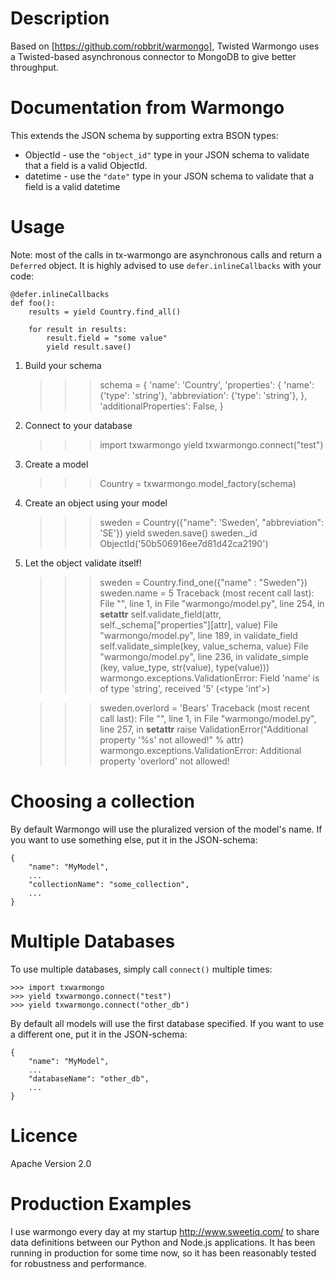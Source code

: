 # Description

Based on [https://github.com/robbrit/warmongo], Twisted Warmongo uses a
Twisted-based asynchronous connector to MongoDB to give better throughput.

# Documentation from Warmongo

This extends the JSON schema by supporting extra BSON types:
* ObjectId - use the `"object_id"` type in your JSON schema to validate that
             a field is a valid ObjectId.
* datetime - use the `"date"` type in your JSON schema to validate that a field
             is a valid datetime

# Usage

Note: most of the calls in tx-warmongo are asynchronous calls and return a
`Deferred` object. It is highly advised to use `defer.inlineCallbacks` with
your code:

    @defer.inlineCallbacks
    def foo():
        results = yield Country.find_all()

        for result in results:
            result.field = "some value"
            yield result.save()

1) Build your schema

	>>> schema = {
	    'name': 'Country',
	    'properties': {
	        'name': {'type': 'string'},
	        'abbreviation': {'type': 'string'},
	    },
	    'additionalProperties': False,
	}

2) Connect to your database

    >>> import txwarmongo
    >>> yield txwarmongo.connect("test")

3) Create a model

    >>> Country = txwarmongo.model_factory(schema)

4) Create an object using your model

    >>> sweden = Country({"name": 'Sweden', "abbreviation": 'SE'})
    >>> yield sweden.save()
    >>> sweden._id
    ObjectId('50b506916ee7d81d42ca2190')

5) Let the object validate itself!

    >>> sweden = Country.find_one({"name" : "Sweden"})
    >>> sweden.name = 5
    Traceback (most recent call last):
      File "<stdin>", line 1, in <module>
      File "warmongo/model.py", line 254, in __setattr__
        self.validate_field(attr, self._schema["properties"][attr], value)
      File "warmongo/model.py", line 189, in validate_field
        self.validate_simple(key, value_schema, value)
      File "warmongo/model.py", line 236, in validate_simple
        (key, value_type, str(value), type(value)))
    warmongo.exceptions.ValidationError: Field 'name' is of type 'string', received '5' (<type 'int'>)

    >>> sweden.overlord = 'Bears'
    Traceback (most recent call last):
      File "<stdin>", line 1, in <module>
      File "warmongo/model.py", line 257, in __setattr__
        raise ValidationError("Additional property '%s' not allowed!" % attr)
    warmongo.exceptions.ValidationError: Additional property 'overlord' not allowed!

# Choosing a collection

By default Warmongo will use the pluralized version of the model's name. If
you want to use something else, put it in the JSON-schema:

    {
        "name": "MyModel",
        ...
        "collectionName": "some_collection",
        ...
    }

# Multiple Databases

To use multiple databases, simply call `connect()` multiple times:

    >>> import txwarmongo
    >>> yield txwarmongo.connect("test")
    >>> yield txwarmongo.connect("other_db")

By default all models will use the first database specified. If you want to use
a different one, put it in the JSON-schema:

    {
        "name": "MyModel",
        ...
        "databaseName": "other_db",
        ...
    }

# Licence

Apache Version 2.0

# Production Examples

I use warmongo every day at my startup http://www.sweetiq.com/ to share data
definitions between our Python and Node.js applications. It has been running in
production for some time now, so it has been reasonably tested for robustness
and performance.
